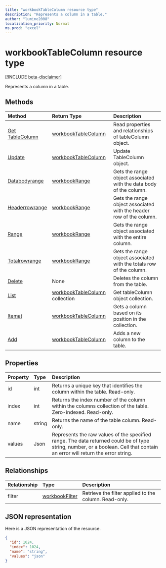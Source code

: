 ```yaml
---
title: "workbookTableColumn resource type"
description: "Represents a column in a table."
author: "lumine2008"
localization_priority: Normal
ms.prod: "excel"
---
```


# workbookTableColumn resource type

[!INCLUDE [beta-disclaimer](../../includes/beta-disclaimer.md)]

Represents a column in a table.


## Methods

| Method		   | Return Type	|Description|
|:---------------|:--------|:----------|
|[Get TableColumn](../api/tablecolumn-get.md) | [workbookTableColumn](workbooktablecolumn.md) |Read properties and relationships of tableColumn object.|
|[Update](../api/tablecolumn-update.md) | [workbookTableColumn](workbooktablecolumn.md)	|Update TableColumn object. |
|[Databodyrange](../api/tablecolumn-databodyrange.md)|[workbookRange](workbookrange.md)|Gets the range object associated with the data body of the column.|
|[Headerrowrange](../api/tablecolumn-headerrowrange.md)|[workbookRange](workbookrange.md)|Gets the range object associated with the header row of the column.|
|[Range](../api/tablecolumn-range.md)|[workbookRange](workbookrange.md)|Gets the range object associated with the entire column.|
|[Totalrowrange](../api/tablecolumn-totalrowrange.md)|[workbookRange](workbookrange.md)|Gets the range object associated with the totals row of the column.|
|[Delete](../api/tablecolumn-delete.md)|None|Deletes the column from the table.|
|[List](../api/tablecolumn-list.md) | [workbookTableColumn](workbooktablecolumn.md) collection |Get tableColumn object collection. |
|[Itemat](../api/tablecolumncollection-itemat.md)|[workbookTableColumn](workbooktablecolumn.md)|Gets a column based on its position in the collection.|
|[Add](../api/tablecolumncollection-add.md)|[workbookTableColumn](workbooktablecolumn.md)|Adds a new column to the table.|

## Properties
| Property	   | Type	|Description|
|:---------------|:--------|:----------|
|id|int|Returns a unique key that identifies the column within the table. Read-only.|
|index|int|Returns the index number of the column within the columns collection of the table. Zero-indexed. Read-only.|
|name|string|Returns the name of the table column. Read-only.|
|values|Json|Represents the raw values of the specified range. The data returned could be of type string, number, or a boolean. Cell that contain an error will return the error string.|

## Relationships
| Relationship | Type	|Description|
|:---------------|:--------|:----------|
|filter|[workbookFilter](workbookfilter.md)|Retrieve the filter applied to the column. Read-only.|

## JSON representation

Here is a JSON representation of the resource.

<!-- {
  "blockType": "resource",
  "optionalProperties": [

  ],
  "@odata.type": "microsoft.graph.workbookTableColumn"
}-->

```json
{
  "id": 1024,
  "index": 1024,
  "name": "string",
  "values": "json"
}

```

<!-- uuid: 8fcb5dbc-d5aa-4681-8e31-b001d5168d79
2015-10-25 14:57:30 UTC -->
<!--
{
  "type": "#page.annotation",
  "description": "TableColumn resource",
  "keywords": "",
  "section": "documentation",
  "tocPath": "",
  "suppressions": [
    "Error: /api-reference/beta/resources/tablecolumn.md:\r\n      Exception processing links.\r\n    System.ArgumentException: Link Definition was null. Link text: !INCLUDE [beta-disclaimer](../../includes/beta-disclaimer.md)\r\n      at ApiDoctor.Validation.DocFile.get_LinkDestinations()\r\n      at ApiDoctor.Validation.DocSet.ValidateLinks(Boolean includeWarnings, String[] relativePathForFiles, IssueLogger issues, Boolean requireFilenameCaseMatch, Boolean printOrphanedFiles)"
  ]
}
-->
